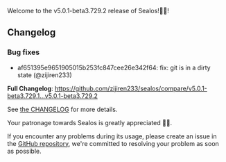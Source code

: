 Welcome to the v5.0.1-beta3.729.2 release of Sealos!🎉🎉!



## Changelog
### Bug fixes
* af651395e9651905015b253fc847cee26e342f64: fix: git is in a dirty state (@zijiren233)

**Full Changelog**: https://github.com/zijiren233/sealos/compare/v5.0.1-beta3.729.1...v5.0.1-beta3.729.2

See [the CHANGELOG](https://github.com/zijiren233/sealos/blob/main/CHANGELOG/CHANGELOG.md) for more details.

Your patronage towards Sealos is greatly appreciated 🎉🎉.

If you encounter any problems during its usage, please create an issue in the [GitHub repository](https://github.com/zijiren233/sealos), we're committed to resolving your problem as soon as possible.
